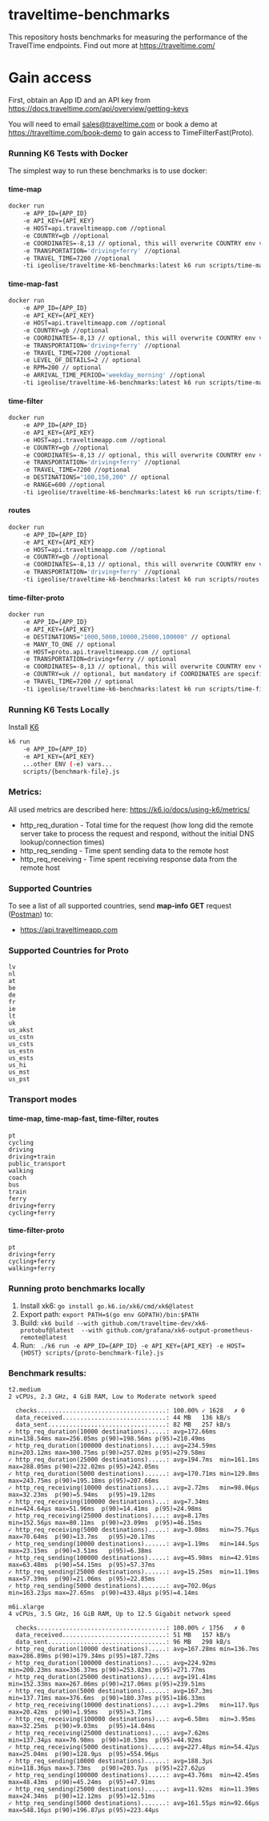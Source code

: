 # traveltime-benchmarks

This repository hosts benchmarks for measuring the performance of the TravelTime endpoints. Find out more at https://traveltime.com/

# Gain access

First, obtain an App ID and an API key from https://docs.traveltime.com/api/overview/getting-keys

You will need to email sales@traveltime.com or book a demo at https://traveltime.com/book-demo to gain access to TimeFilterFast(Proto).

### Running K6 Tests with Docker

The simplest way to run these benchmarks is to use docker:

#### time-map

```bash
docker run
    -e APP_ID={APP_ID}
    -e API_KEY={API_KEY}
    -e HOST=api.traveltimeapp.com //optional
    -e COUNTRY=gb //optional
    -e COORDINATES=-8,13 // optional, this will overwrite COUNTRY env var
    -e TRANSPORTATION='driving+ferry' //optional
    -e TRAVEL_TIME=7200 //optional
    -ti igeolise/traveltime-k6-benchmarks:latest k6 run scripts/time-map.js
```

#### time-map-fast

```bash
docker run
    -e APP_ID={APP_ID}
    -e API_KEY={API_KEY}
    -e HOST=api.traveltimeapp.com //optional
    -e COUNTRY=gb //optional
    -e COORDINATES=-8,13 // optional, this will overwrite COUNTRY env var
    -e TRANSPORTATION='driving+ferry' //optional
    -e TRAVEL_TIME=7200 //optional
    -e LEVEL_OF_DETAILS=2 // optional
    -e RPM=200 // optional
    -e ARRIVAL_TIME_PERIOD='weekday_morning' //optional
    -ti igeolise/traveltime-k6-benchmarks:latest k6 run scripts/time-map.js
```

#### time-filter

```bash
docker run
    -e APP_ID={APP_ID}
    -e API_KEY={API_KEY}
    -e HOST=api.traveltimeapp.com //optional
    -e COUNTRY=gb //optional
    -e COORDINATES=-8,13 // optional, this will overwrite COUNTRY env var
    -e TRANSPORTATION='driving+ferry' //optional
    -e TRAVEL_TIME=7200 //optional
    -e DESTINATIONS="100,150,200" // optional
    -e RANGE=600 //optional
    -ti igeolise/traveltime-k6-benchmarks:latest k6 run scripts/time-filter.js
```

#### routes

```bash
docker run
    -e APP_ID={APP_ID}
    -e API_KEY={API_KEY}
    -e HOST=api.traveltimeapp.com //optional
    -e COUNTRY=gb //optional
    -e COORDINATES=-8,13 // optional, this will overwrite COUNTRY env var
    -e TRANSPORTATION='driving+ferry' //optional
    -ti igeolise/traveltime-k6-benchmarks:latest k6 run scripts/routes.js
```

#### time-filter-proto

```bash
docker run 
    -e APP_ID={APP_ID}
    -e API_KEY={API_KEY}
    -e DESTINATIONS="1000,5000,10000,25000,100000" // optional
    -e MANY_TO_ONE // optional
    -e HOST=proto.api.traveltimeapp.com // optional
    -e TRANSPORTATION=driving+ferry // optional
    -e COORDINATES=-8,13 // optional, this will overwrite COUNTRY env var
    -e COUNTRY=uk // optional, but mandatory if COORDINATES are specified
    -e TRAVEL_TIME=7200 // optional
    -ti igeolise/traveltime-k6-benchmarks:latest k6 run scripts/time-filter-proto.js
```

### Running K6 Tests Locally

Install [K6](https://k6.io/docs/get-started/installation/)

```bash 
k6 run
    -e APP_ID={APP_ID}
    -e API_KEY={API_KEY}
    ...other ENV (-e) vars...
    scripts/{benchmark-file}.js
```

### Metrics:

All used metrics are described here:
https://k6.io/docs/using-k6/metrics/

* http_req_duration - Total time for the request (how long did the remote server take to process the request and respond, without the initial DNS lookup/connection times)
* http_req_sending - Time spent sending data to the remote host
* http_req_receiving - Time spent receiving response data from the remote host

### Supported Countries

To see a list of all supported countries, send **map-info** **GET** request ([Postman](https://docs.traveltime.com/api/start/postman-collection#)) to:
- https://api.traveltimeapp.com

### Supported Countries for Proto
```
lv
nl
at
be
de
fr
ie
lt
uk
us_akst
us_cstn
us_csts
us_estn
us_ests
us_hi
us_mst
us_pst
```

### Transport modes
#### time-map, time-map-fast, time-filter, routes
```
pt
cycling
driving
driving+train
public_transport
walking
coach
bus
train
ferry
driving+ferry
cycling+ferry
```

#### time-filter-proto
```
pt
driving+ferry
cycling+ferry
walking+ferry
```

### Running proto benchmarks locally

1. Install xk6: `go install go.k6.io/xk6/cmd/xk6@latest `
2. Export path: `export PATH=$(go env GOPATH)/bin:$PATH`
3. Build: `xk6 build --with github.com/traveltime-dev/xk6-protobuf@latest  --with github.com/grafana/xk6-output-prometheus-remote@latest`
4. Run: ` ./k6 run -e APP_ID={APP_ID} -e API_KEY={API_KEY} -e HOST={HOST} scripts/{proto-benchmark-file}.js`

### Benchmark results:

```
t2.medium
2 vCPUs, 2.3 GHz, 4 GiB RAM, Low to Moderate network speed

  checks....................................: 100.00% ✓ 1628   ✗ 0  
  data_received.............................: 44 MB   136 kB/s
  data_sent.................................: 82 MB   257 kB/s
✓ http_req_duration(10000 destinations).....: avg=172.66ms min=138.54ms max=256.05ms p(90)=198.56ms p(95)=210.49ms
✓ http_req_duration(100000 destinations)....: avg=234.59ms min=203.12ms max=300.75ms p(90)=257.02ms p(95)=279.58ms
✓ http_req_duration(25000 destinations).....: avg=194.7ms  min=161.1ms  max=288.05ms p(90)=232.02ms p(95)=242.05ms
✓ http_req_duration(5000 destinations)......: avg=170.71ms min=129.8ms  max=243.75ms p(90)=195.18ms p(95)=207.66ms
✓ http_req_receiving(10000 destinations)....: avg=2.72ms   min=98.06µs  max=32.23ms  p(90)=5.94ms   p(95)=19.12ms 
✓ http_req_receiving(100000 destinations)...: avg=7.34ms   min=424.64µs max=51.96ms  p(90)=14.41ms  p(95)=24.98ms 
✓ http_req_receiving(25000 destinations)....: avg=8.17ms   min=152.56µs max=80.11ms  p(90)=23.09ms  p(95)=46.15ms 
✓ http_req_receiving(5000 destinations).....: avg=3.08ms   min=75.76µs  max=70.64ms  p(90)=13.7ms   p(95)=20.17ms 
✓ http_req_sending(10000 destinations)......: avg=1.19ms   min=144.5µs  max=23.15ms  p(90)=3.51ms   p(95)=6.38ms  
✓ http_req_sending(100000 destinations).....: avg=45.98ms  min=42.91ms  max=63.48ms  p(90)=54.15ms  p(95)=57.37ms 
✓ http_req_sending(25000 destinations)......: avg=15.25ms  min=11.19ms  max=57.39ms  p(90)=21.06ms  p(95)=22.85ms 
✓ http_req_sending(5000 destinations).......: avg=702.06µs min=163.23µs max=27.65ms  p(90)=433.48µs p(95)=4.14ms  

m6i.xlarge
4 vCPUs, 3.5 GHz, 16 GiB RAM, Up to 12.5 Gigabit network speed

  checks....................................: 100.00% ✓ 1756   ✗ 0  
  data_received.............................: 51 MB   157 kB/s
  data_sent.................................: 96 MB   298 kB/s
✓ http_req_duration(10000 destinations).....: avg=167.28ms min=136.7ms  max=286.89ms p(90)=179.34ms p(95)=187.72ms
✓ http_req_duration(100000 destinations)....: avg=224.92ms min=200.23ms max=336.37ms p(90)=253.82ms p(95)=271.77ms
✓ http_req_duration(25000 destinations).....: avg=191.41ms min=152.33ms max=267.06ms p(90)=217.06ms p(95)=239.51ms
✓ http_req_duration(5000 destinations)......: avg=167.3ms  min=137.71ms max=376.6ms  p(90)=180.37ms p(95)=186.33ms
✓ http_req_receiving(10000 destinations)....: avg=1.29ms   min=117.9µs  max=20.42ms  p(90)=1.95ms   p(95)=3.71ms  
✓ http_req_receiving(100000 destinations)...: avg=6.58ms   min=3.95ms   max=32.25ms  p(90)=9.03ms   p(95)=14.04ms 
✓ http_req_receiving(25000 destinations)....: avg=7.62ms   min=137.34µs max=76.98ms  p(90)=10.53ms  p(95)=44.92ms 
✓ http_req_receiving(5000 destinations).....: avg=227.48µs min=54.42µs  max=25.04ms  p(90)=128.9µs  p(95)=554.96µs
✓ http_req_sending(10000 destinations)......: avg=188.3µs  min=118.36µs max=3.73ms   p(90)=203.7µs  p(95)=227.62µs
✓ http_req_sending(100000 destinations).....: avg=43.76ms  min=42.45ms  max=48.43ms  p(90)=45.24ms  p(95)=47.91ms 
✓ http_req_sending(25000 destinations)......: avg=11.92ms  min=11.39ms  max=24.34ms  p(90)=12.12ms  p(95)=12.51ms 
✓ http_req_sending(5000 destinations).......: avg=161.55µs min=92.66µs  max=548.16µs p(90)=196.87µs p(95)=223.44µs
```

